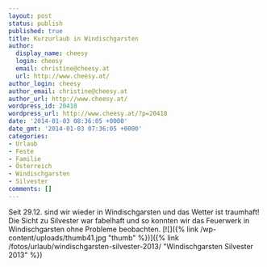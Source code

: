 ```yaml
---
layout: post
status: publish
published: true
title: Kurzurlaub in Windischgarsten
author:
  display_name: cheesy
  login: cheesy
  email: christine@cheesy.at
  url: http://www.cheesy.at/
author_login: cheesy
author_email: christine@cheesy.at
author_url: http://www.cheesy.at/
wordpress_id: 20418
wordpress_url: http://www.cheesy.at/?p=20418
date: '2014-01-03 08:36:05 +0000'
date_gmt: '2014-01-03 07:36:05 +0000'
categories:
- Urlaub
- Feste
- Familie
- Österreich
- Windischgarsten
- Silvester
comments: []
---
```

Seit 29.12. sind wir wieder in Windischgarsten und das Wetter ist traumhaft! Die Sicht zu Silvester war fabelhaft und so konnten wir das Feuerwerk in Windischgarsten ohne Probleme beobachten.
[![]({% link /wp-content/uploads/thumb41.jpg "thumb" %})]({% link /fotos/urlaub/windischgarsten-silvester-2013/ "Windischgarsten Silvester 2013" %})

